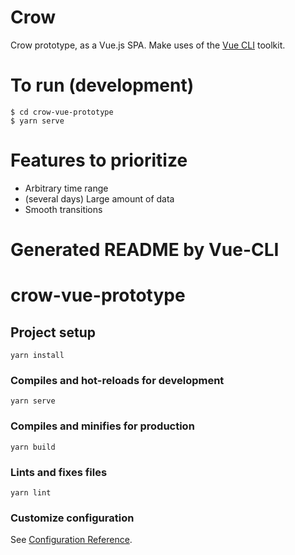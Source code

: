Crow
====

Crow prototype, as a Vue.js SPA. Make uses of the [Vue CLI](https://cli.vuejs.org/) toolkit.

To run (development)
====================

```
$ cd crow-vue-prototype
$ yarn serve
````

Features to prioritize
======================

- Arbitrary time range
- (several days) Large amount of data
- Smooth transitions

Generated README by Vue-CLI
===========================

# crow-vue-prototype

## Project setup
```
yarn install
```

### Compiles and hot-reloads for development
```
yarn serve
```

### Compiles and minifies for production
```
yarn build
```

### Lints and fixes files
```
yarn lint
```

### Customize configuration
See [Configuration Reference](https://cli.vuejs.org/config/).

